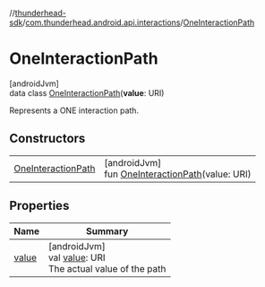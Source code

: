 //[thunderhead-sdk](../../../index.md)/[com.thunderhead.android.api.interactions](../index.md)/[OneInteractionPath](index.md)

# OneInteractionPath

[androidJvm]\
data class [OneInteractionPath](index.md)(**value**: URI)

Represents a ONE interaction path.

## Constructors

| | |
|---|---|
| [OneInteractionPath](-one-interaction-path.md) | [androidJvm]<br>fun [OneInteractionPath](-one-interaction-path.md)(value: URI) |

## Properties

| Name | Summary |
|---|---|
| [value](value.md) | [androidJvm]<br>val [value](value.md): URI<br>The actual value of the path |
